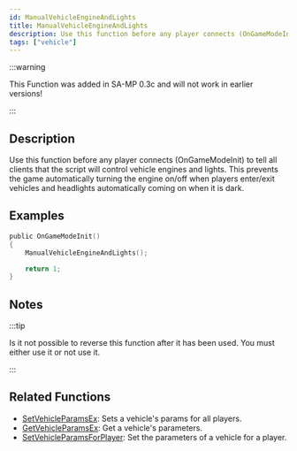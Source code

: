 ```yaml
---
id: ManualVehicleEngineAndLights
title: ManualVehicleEngineAndLights
description: Use this function before any player connects (OnGameModeInit) to tell all clients that the script will control vehicle engines and lights.
tags: ["vehicle"]
---
```


:::warning

This Function was added in SA-MP 0.3c and will not work in earlier versions!

:::

## Description

Use this function before any player connects (OnGameModeInit) to tell all clients that the script will control vehicle engines and lights. This prevents the game automatically turning the engine on/off when players enter/exit vehicles and headlights automatically coming on when it is dark.

## Examples

```c
public OnGameModeInit()
{
    ManualVehicleEngineAndLights();

    return 1;
}
```

## Notes

:::tip

Is it not possible to reverse this function after it has been used. You must either use it or not use it.

:::

## Related Functions

- [SetVehicleParamsEx](SetVehicleParamsEx): Sets a vehicle's params for all players.
- [GetVehicleParamsEx](GetVehicleParamsEx): Get a vehicle's parameters.
- [SetVehicleParamsForPlayer](SetVehicleParamsForPlayer): Set the parameters of a vehicle for a player.
